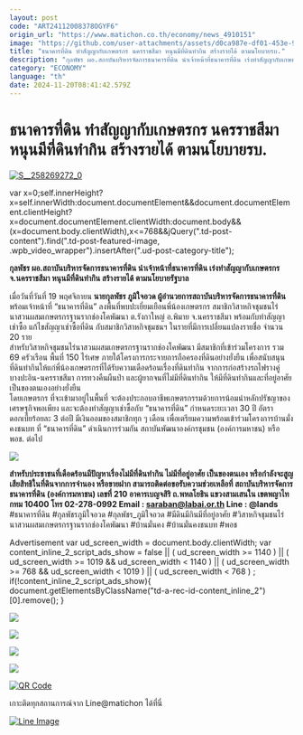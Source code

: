 ```yaml
---
layout: post
code: "ART24112008378OGYF6"
origin_url: "https://www.matichon.co.th/economy/news_4910151"
image: "https://github.com/user-attachments/assets/d0ca987e-df01-453e-90d3-71579d640d94"
title: "ธนาคารที่ดิน ทำสัญญากับเกษตรกร นครราชสีมา หนุนมีที่ดินทำกิน สร้างรายได้ ตามนโยบายรบ."
description: "กุลพัชร ผอ.สถาบันบริหารจัดการธนาคารที่ดิน นำเจ้าหน้าที่ธนาคารที่ดิน เร่งทำสัญญากับเกษตรกร จ.นครราชสีมา หนุนมีที่ดินทำกิน สร้างรายได้ ตามนโยบายรัฐบาล"
category: "ECONOMY"
language: "th"
date: 2024-11-20T08:41:42.579Z
---
```


# ธนาคารที่ดิน ทำสัญญากับเกษตรกร นครราชสีมา หนุนมีที่ดินทำกิน สร้างรายได้ ตามนโยบายรบ.

[![](https://www.matichon.co.th/wp-content/uploads/2024/11/S__258269272_0.jpg "S__258269272_0")](https://www.matichon.co.th/wp-content/uploads/2024/11/S__258269272_0.jpg)

var x=0;self.innerHeight?x=self.innerWidth:document.documentElement&&document.documentElement.clientHeight?x=document.documentElement.clientWidth:document.body&&(x=document.body.clientWidth),x<=768&&jQuery(".td-post-content").find(".td-post-featured-image, .wpb\_video\_wrapper").insertAfter(".ud-post-category-title");

**กุลพัชร ผอ.สถาบันบริหารจัดการธนาคารที่ดิน นำเจ้าหน้าที่ธนาคารที่ดิน เร่งทำสัญญากับเกษตรกร จ.นครราชสีมา หนุนมีที่ดินทำกิน สร้างรายได้ ตามนโยบายรัฐบาล**

เมื่อวันที่วันที่ 19 พฤศจิกายน **นายกุลพัชร ภูมิใจอวด ผู้อำนวยการสถาบันบริหารจัดการธนาคารที่ดิน** พร้อมเจ้าหน้าที่ “ธนาคารที่ดิน” ลงพื้นที่พบปะเยี่ยมเยือนพี่น้องเกษตรกร สมาชิกวิสาหกิจชุมชนไร่นาสวนผสมเกษตรกรฐานรากช่องโคพัฒนา ต.รังกาใหญ่ อ.พิมาย จ.นครราชสีมา พร้อมกับทำสัญญาเช่าซื้อ แก้ไขสัญญาเช่าซื้อที่ดิน กับสมาชิกวิสาหกิจชุมชนฯ ในรายที่มีการเปลี่ยนแปลงรายชื่อ จำนวน 20 ราย  
สำหรับวิสาหกิจชุมชนไร่นาสวนผสมเกษตรกรฐานรากช่องโคพัฒนา มีสมาชิกที่เข้าร่วมโครงการ รวม 69 ครัวเรือน พื้นที่ 150 ไร่เศษ ภายใต้โครงการกระจายการถือครองที่ดินอย่างยั่งยืน เพื่อสนับสนุนที่ดินทำกินให้แก่พี่น้องเกษตรกรที่ได้รับความเดือดร้อนเรื่องที่ดินทำกิน จากการก่อสร้างรถไฟรางคู่ บางปะอิน-นครราชสีมา การทวงคืนผืนป่า และผู้ยากจนที่ไม่มีที่ดินทำกิน ให้มีที่ดินทำกินและที่อยู่อาศัยเป็นของตนเองอย่างยั่งยืน  
โดยเกษตรกร ที่จะเข้ามาอยู่ในพื้นที่ จะต้องประกอบอาชีพเกษตรกรรมด้วยการน้อมนำหลักปรัชญาของเศรษฐกิจพอเพียง และจะต้องทำสัญญาเช่าซื้อกับ “ธนาคารที่ดิน” กำหนดระยะเวลา 30 ปี อัตราดอกเบี้ยร้อยละ 3 ต่อปี มีเงินออมของสมาชิกทุก ๆ เดือน เพื่อเตรียมความพร้อมเข้าร่วมโครงการบ้านมั่งคงชนบท ที่ “ธนาคารที่ดิน” ดำเนินการร่วมกัน สถาบันพัฒนาองค์กรชุมชน (องค์การมหาชน) หรือ พอช. ต่อไป

![](https://www.matichon.co.th/wp-content/uploads/2024/11/S__258269269_0.jpg)

**สำหรับประชาชนที่เดือดร้อนมีปัญหาเรื่องไม่มีที่ดินทำกิน ไม่มีที่อยู่อาศัย เป็นของตนเอง หรือกำลังจะสูญเสียสิทธิในที่ดินจากการจำนอง หรือขายฝาก สามารถติดต่อขอรับความช่วยเหลือที่ สถาบันบริหารจัดการธนาคารที่ดิน (องค์การมหาชน) เลขที่ 210 อาคารเบญจสิริ ถ.พหลโยธิน แขวงสามเสนใน เขตพญาไท กทม 10400 โทร 02-278-0992 Email : saraban@labai.or.th Line : @lands**  
#ธนาคารที่ดิน #กุลพัชรภูมิใจอวด #กุลพัชร\_ภูมิใจอวด #มีดินมีกินมีที่อยู่อาศัย #วิสาหกิจชุมชนไร่นาสวนผสมเกษตรกรฐานรากช่องโคพัฒนา #บ้านมั่นคง #บ้านมั่นคงชนบท #พอช

Advertisement var ud\_screen\_width = document.body.clientWidth; var content\_inline\_2\_script\_ads\_show = false || ( ud\_screen\_width >= 1140 ) || ( ud\_screen\_width >= 1019 && ud\_screen\_width < 1140 ) || ( ud\_screen\_width >= 768 && ud\_screen\_width < 1019 ) || ( ud\_screen\_width < 768 ) ; if(!content\_inline\_2\_script\_ads\_show){ document.getElementsByClassName("td-a-rec-id-content\_inline\_2")\[0\].remove(); }

![](https://www.matichon.co.th/wp-content/uploads/2024/11/S__258269278_0.jpg)

![](https://www.matichon.co.th/wp-content/uploads/2024/11/S__258269283_0.jpg)

![](https://www.matichon.co.th/wp-content/uploads/2024/11/S__258269280_0.jpg)

![](https://www.matichon.co.th/wp-content/uploads/2024/11/S__258269271_0.jpg)

[![QR Code](https://www.matichon.co.th/wp-content/uploads/2023/07/wob1371z.jpg)](https://lin.ee/ht0nDxX)

เกาะติดทุกสถานการณ์จาก Line@matichon ได้ที่นี่

[![Line Image](https://www.matichon.co.th/wp-content/uploads/2023/07/th.png)](https://lin.ee/ht0nDxX)